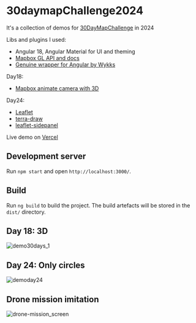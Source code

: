 # 30daymapChallenge2024

It's a collection of demos for <a href="https://30daymapchallenge.com/" target="_blank">30DayMapChallenge</a> in 2024</p>

Libs and plugins I used: 
- Angular 18, Angular Material for UI and theming
- <a href="https://www.mapbox.com/">Mapbox GL API and docs</a>
- <a href="https://github.com/Wykks/ngx-mapbox-gl">Genuine wrapper for Angular by Wykks</a>

Day18:
- <a href="https://docs.mapbox.com/mapbox-gl-js/example/free-camera-point/">Mapbox animate camera with 3D</a>

Day24:
- <a href="https://leafletjs.com/">Leaflet</a>
- <a href="https://github.com/JamesLMilner/terra-draw/tree/main" target="_blank">terra-draw</a>
- <a href="https://github.com/maxwell-ilai/Leaflet.SidePanel/tree/main" target="_blank">leaflet-sidepanel</a>

Live demo on [Vercel ](https://30daymap-challenge2024.vercel.app/)

## Development server

Run `npm start` and open `http://localhost:3000/`. 

## Build

Run `ng build` to build the project. The build artefacts will be stored in the `dist/` directory.

## Day 18: 3D
![demo30days_1](https://github.com/user-attachments/assets/109b5b55-a46e-46b3-8b41-8eae8a62d6b8)

## Day 24: Only circles
![demoday24](https://github.com/user-attachments/assets/9b5a4741-4bb8-408e-b747-fb001466a5a7)

## Drone mission imitation
![drone-mission_screen](https://github.com/user-attachments/assets/0c2adb72-a3c9-4606-914e-105ea04c866f)
